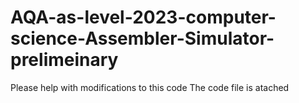 # AQA-as-level-2023-computer-science-Assembler-Simulator-prelimeinary
Please help with modifications to this code
The code file is atached 
